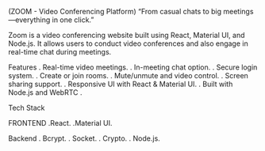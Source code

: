 (ZOOM - Video Conferencing Platform)
“From casual chats to big meetings—everything in one click.”

Zoom is a video conferencing website built using React, Material UI, and Node.js. It allows users to conduct video conferences and also engage in real-time chat during meetings.

Features
. Real-time video meetings.
. In-meeting chat option.
. Secure login system.
. Create or join rooms.
. Mute/unmute and video control.
. Screen sharing support.
. Responsive UI with React & Material UI.
. Built with Node.js and WebRTC .

Tech Stack

 FRONTEND
.React.
.Material UI.

Backend
. Bcrypt.
. Socket.
. Crypto.
. Node.js.







